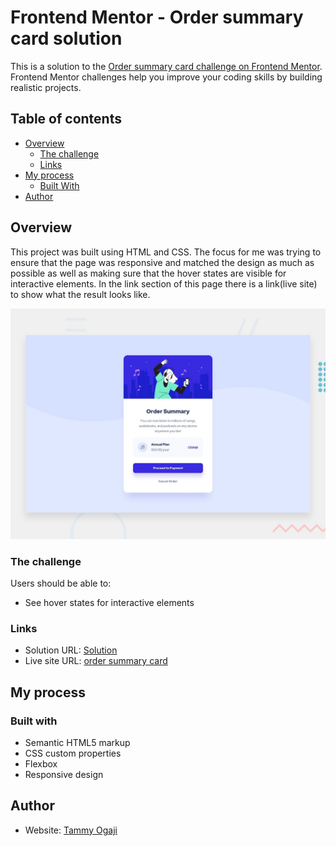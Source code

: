 # Frontend Mentor - Order summary card solution

This is a solution to the [Order summary card challenge on Frontend Mentor](https://www.frontendmentor.io/challenges/order-summary-component-QlPmajDUj). Frontend Mentor challenges help you improve your coding skills by building realistic projects.

## Table of contents

- [Overview](#overview)
  - [The challenge](#the-challenge)
  - [Links](#links)
- [My process](#my-process)
  - [Built With](#built-with)
- [Author](#author)

## Overview

This project was built using HTML and CSS. The focus for me was trying to ensure that the page was responsive and matched the design as much as possible as well as making sure that the hover states are visible for interactive elements. In the link section of this page there is a link(live site) to show what the result looks like.

![Design preview for the order summary card challenge](./design/desktop-preview.jpg)

### The challenge

Users should be able to:

- See hover states for interactive elements

### Links

- Solution URL: [Solution](https://github.com/TammyOgaji/order-summary-component-main-copy)
- Live site URL: [order summary card](https://tammyogaji.github.io/order-summary-component-main-copy/)

## My process

### Built with

- Semantic HTML5 markup
- CSS custom properties
- Flexbox
- Responsive design

## Author

- Website: [Tammy Ogaji](https://github.com/TammyOgaji)
